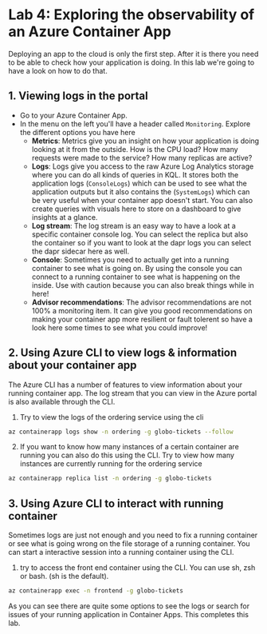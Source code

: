 # Lab 4: Exploring the observability of an Azure Container App

Deploying an app to the cloud is only the first step. After it is there you need to be able to check how your application is doing. In this lab we're going to have a look on how to do that.

## 1. Viewing logs in the portal

- Go to your Azure Container App.
- In the menu on the left you'll have a header called `Monitoring`. Explore the different options you have here
  - **Metrics**: Metrics give you an insight on how your application is doing looking at it from the outside. How is the CPU load? How many requests were made to the service? How many replicas are active?
  - **Logs**: Logs give you access to the raw Azure Log Analytics storage where you can do all kinds of queries in KQL. It stores both the application logs (`ConsoleLogs`) which can be used to see what the application outputs but it also contains the (`SystemLogs`) which can be very useful when your container app doesn't start. You can also create queries with visuals here to store on a dashboard to give insights at a glance.
  - **Log stream**: The log stream is an easy way to have a look at a specific container console log. You can select the replica but also the container so if you want to look at the dapr logs you can select the dapr sidecar here as well.
  - **Console**: Sometimes you need to actually get into a running container to see what is going on. By using the console you can connect to a running container to see what is happening on the inside. Use with caution because you can also break things while in here!
  - **Advisor recommendations**: The advisor recommendations are not 100% a monitoring item. It can give you good recommendations on making your container app more resilient or fault tolerent so have a look here some times to see what you could improve!

## 2. Using Azure CLI to view logs & information about your container app

The Azure CLI has a number of features to view information about your running container app. The log stream that you can view in the Azure portal is also available through the CLI.

1. Try to view the logs of the ordering service using the cli

```bash
az containerapp logs show -n ordering -g globo-tickets --follow
```

2. If you want to know how many instances of a certain container are running you can also do this using the CLI. Try to view how many instances are currently running for the ordering service

```bash
az containerapp replica list -n ordering -g globo-tickets
```

## 3. Using Azure CLI to interact with running container

Sometimes logs are just not enough and you need to fix a running container or see what is going wrong on the file storage of a running container. You can start a interactive session into a running container using the CLI.

1. try to access the front end container using the CLI. You can use sh, zsh or bash.  (sh is the default).

```bash
az containerapp exec -n frontend -g globo-tickets
```

As you can see there are quite some options to see the logs or search for issues of your running application in Container Apps. This completes this lab.
